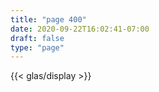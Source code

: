 ```yaml
---
title: "page 400"
date: 2020-09-22T16:02:41-07:00
draft: false
type: "page"
---
```


{{< glas/display >}}
